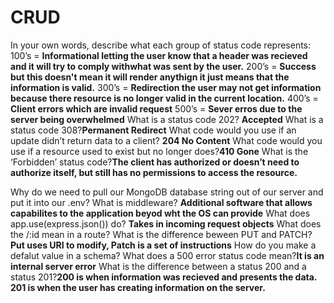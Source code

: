 # CRUD

In your own words, describe what each group of status code represents:
100’s = **Informational letting the user know that a header was recieved and it will try to comply withwhat was sent by the user.**
200’s = **Success but this doesn't mean it will render anythign it just means that the information is valid.**
300’s = **Redirection the user may not get information because there resource is no longer valid in the current location.**
400’s = **Client errors which are invalid request**
500’s = **Sever erros due to the server being overwhelmed**
What is a status code 202? **Accepted**
What is a status code 308?**Permanent Redirect**
What code would you use if an update didn’t return data to a client? **204 No Content**
What code would you use if a resource used to exist but no longer does?**410 Gone**
What is the ‘Forbidden’ status code?**The client has authorized or doesn’t need to authorize itself, but still has no permissions to access the resource.**


Why do we need to pull our MongoDB database string out of our server and put it into our .env?
What is middleware? **Additional software that allows capabilites to the application beyod wht the OS can provide**
What does app.use(express.json()) do? **Takes in incoming request objects**
What does the /:id mean in a route?
What is the difference beween PUT and PATCH?**Put uses URI to modify, Patch is a set of instructions**
How do you make a defalut value in a schema?
What does a 500 error status code mean?**It is an internal server error**
What is the difference between a status 200 and a status 201?**200 is when information was recieved and presents the data. 201 is when the user has creating information on the server.**